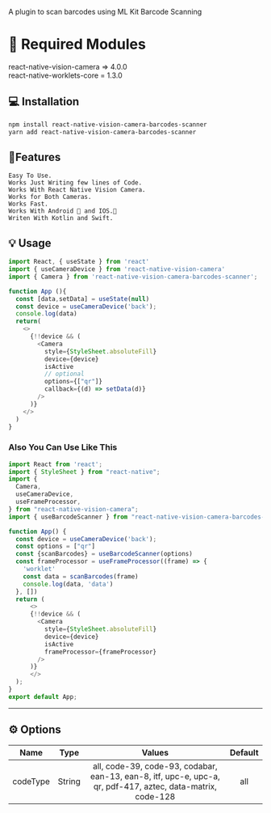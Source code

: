 A plugin to scan barcodes using ML Kit Barcode Scanning

# 🚨 Required Modules

react-native-vision-camera => 4.0.0 <br />
react-native-worklets-core = 1.3.0

## 💻 Installation

```sh
npm install react-native-vision-camera-barcodes-scanner
yarn add react-native-vision-camera-barcodes-scanner
```
## 👷Features
    Easy To Use.
    Works Just Writing few lines of Code.
    Works With React Native Vision Camera.
    Works for Both Cameras.
    Works Fast.
    Works With Android 🤖 and IOS.📱
    Writen With Kotlin and Swift.

## 💡 Usage

```js
import React, { useState } from 'react'
import { useCameraDevice } from 'react-native-vision-camera'
import { Camera } from 'react-native-vision-camera-barcodes-scanner';

function App (){
  const [data,setData] = useState(null)
  const device = useCameraDevice('back');
  console.log(data)
  return(
    <>
      {!!device && (
        <Camera
          style={StyleSheet.absoluteFill}
          device={device}
          isActive
          // optional
          options={["qr"]}
          callback={(d) => setData(d)}
        />
      )}
    </>
  )
}

```
### Also You Can Use Like This

```js
import React from 'react';
import { StyleSheet } from "react-native";
import {
  Camera,
  useCameraDevice,
  useFrameProcessor,
} from "react-native-vision-camera";
import { useBarcodeScanner } from "react-native-vision-camera-barcodes-scanner";

function App() {
  const device = useCameraDevice('back');
  const options = ["qr"]
  const {scanBarcodes} = useBarcodeScanner(options)
  const frameProcessor = useFrameProcessor((frame) => {
    'worklet'
    const data = scanBarcodes(frame)
	console.log(data, 'data')
  }, [])
  return (
      <>
      {!!device && (
        <Camera
          style={StyleSheet.absoluteFill}
          device={device}
          isActive
          frameProcessor={frameProcessor}
        />
      )}
      </>
  );
}
export default App;
```
---

## ⚙️ Options

| Name |  Type    |  Values  | Default |
| :---:   | :---: | :---: |  :---: |
| codeType | String  | all, code-39, code-93, codabar, ean-13, ean-8, itf, upc-e, upc-a, qr, pdf-417, aztec, data-matrix, code-128 | all |
















